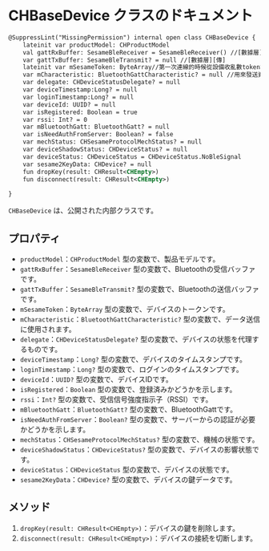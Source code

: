 # CHBaseDevice クラスのドキュメント
```svg
@SuppressLint("MissingPermission") internal open class CHBaseDevice {
    lateinit var productModel: CHProductModel
    val gattRxBuffer: SesameBleReceiver = SesameBleReceiver() //[數據層][收]
    var gattTxBuffer: SesameBleTransmit? = null //[數據層][傳]
    lateinit var mSesameToken: ByteArray//第一次連線的時候從設備收亂數token準備驗證
    var mCharacteristic: BluetoothGattCharacteristic? = null //用來發送資料給
    var delegate: CHDeviceStatusDelegate? = null
    var deviceTimestamp:Long? = null
    var loginTimestamp:Long? = null
    var deviceId: UUID? = null
    var isRegistered: Boolean = true
    var rssi: Int? = 0
    var mBluetoothGatt: BluetoothGatt? = null 
    var isNeedAuthFromServer: Boolean? = false
    var mechStatus: CHSesameProtocolMechStatus? = null
    var deviceShadowStatus: CHDeviceStatus? = null
    var deviceStatus: CHDeviceStatus = CHDeviceStatus.NoBleSignal
    var sesame2KeyData: CHDevice? = null
    fun dropKey(result: CHResult<CHEmpty>)
    fun disconnect(result: CHResult<CHEmpty>)
        
}

```
`CHBaseDevice` は、公開された内部クラスです。

## プロパティ

- `productModel`：`CHProductModel` 型の変数で、製品モデルです。
- `gattRxBuffer`：`SesameBleReceiver` 型の変数で、Bluetoothの受信バッファです。
- `gattTxBuffer`：`SesameBleTransmit?` 型の変数で、Bluetoothの送信バッファです。
- `mSesameToken`：`ByteArray` 型の変数で、デバイスのトークンです。
- `mCharacteristic`：`BluetoothGattCharacteristic?` 型の変数で、データ送信に使用されます。
- `delegate`：`CHDeviceStatusDelegate?` 型の変数で、デバイスの状態を代理するものです。
- `deviceTimestamp`：`Long?` 型の変数で、デバイスのタイムスタンプです。
- `loginTimestamp`：`Long?` 型の変数で、ログインのタイムスタンプです。
- `deviceId`：`UUID?` 型の変数で、デバイスIDです。
- `isRegistered`：`Boolean` 型の変数で、登録済みかどうかを示します。
- `rssi`：`Int?` 型の変数で、受信信号強度指示子（RSSI）です。
- `mBluetoothGatt`：`BluetoothGatt?` 型の変数で、BluetoothGattです。
- `isNeedAuthFromServer`：`Boolean?` 型の変数で、サーバーからの認証が必要かどうかを示します。
- `mechStatus`：`CHSesameProtocolMechStatus?` 型の変数で、機械の状態です。
- `deviceShadowStatus`：`CHDeviceStatus?` 型の変数で、デバイスの影響状態です。
- `deviceStatus`：`CHDeviceStatus` 型の変数で、デバイスの状態です。
- `sesame2KeyData`：`CHDevice?` 型の変数で、デバイスの鍵データです。

## メソッド

1. `dropKey(result: CHResult<CHEmpty>)`：デバイスの鍵を削除します。
2. `disconnect(result: CHResult<CHEmpty>)`：デバイスの接続を切断します。
